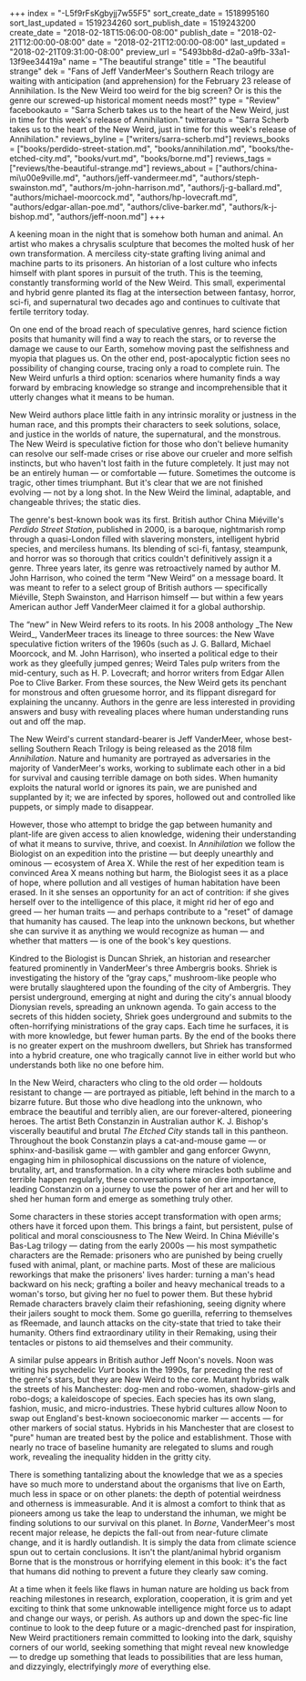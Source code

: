 +++
index = "-L5f9rFsKgbyjj7w55F5"
sort_create_date = 1518995160
sort_last_updated = 1519234260
sort_publish_date = 1519243200
create_date = "2018-02-18T15:06:00-08:00"
publish_date = "2018-02-21T12:00:00-08:00"
date = "2018-02-21T12:00:00-08:00"
last_updated = "2018-02-21T09:31:00-08:00"
preview_url = "5493bb8d-d2a0-a9fb-33a1-13f9ee34419a"
name = "The beautiful strange"
title = "The beautiful strange"
dek = "Fans of Jeff VanderMeer's Southern Reach trilogy are waiting with anticipation (and apprehension) for the February 23 release of Annihilation. Is the New Weird too weird for the big screen? Or is this the genre our screwed-up historical moment needs most?"
type = "Review"
facebookauto = "Sarra Scherb takes us to the heart of the New Weird, just in time for this week's release of Annihilation."
twitterauto = "Sarra Scherb takes us to the heart of the New Weird, just in time for this week's release of Annihilation."
reviews_byline = ["writers/sarra-scherb.md"]
reviews_books = ["books/perdido-street-station.md", "books/annihilation.md", "books/the-etched-city.md", "books/vurt.md", "books/borne.md"]
reviews_tags = ["reviews/the-beautiful-strange.md"]
reviews_about = ["authors/china-mi\u00e9ville.md", "authors/jeff-vandermeer.md", "authors/steph-swainston.md", "authors/m-john-harrison.md", "authors/j-g-ballard.md", "authors/michael-moorcock.md", "authors/hp-lovecraft.md", "authors/edgar-allan-poe.md", "authors/clive-barker.md", "authors/k-j-bishop.md", "authors/jeff-noon.md"]
+++

<p>A keening moan in the night that is somehow both human and animal. An artist who makes a chrysalis sculpture that becomes the molted husk of her own transformation. A merciless city-state grafting living animal and machine parts to its prisoners. An historian of a lost culture who infects himself with plant spores in pursuit of the truth. This is the teeming, constantly transforming world of the New Weird. This small, experimental and hybrid genre planted its flag at the intersection between fantasy, horror, sci-fi, and supernatural two decades ago and continues to cultivate that fertile territory today. </p>

<p>On one end of the broad reach of speculative genres, hard science fiction posits that humanity will find a way to reach the stars, or to reverse the damage we cause to our Earth, somehow moving past the selfishness and myopia that plagues us. On the other end, post-apocalyptic fiction sees no possibility of changing course, tracing only a road to complete ruin. The New Weird unfurls a third option: scenarios where humanity finds a way forward by embracing knowledge so strange and incomprehensible that it utterly changes what it means to be human. </p>

<p>New Weird authors place little faith in any intrinsic morality or justness in the human race, and this prompts their characters to seek solutions, solace, and justice in the worlds of nature, the supernatural, and the monstrous. The New Weird is speculative fiction for those who don't believe humanity can resolve our self-made crises or rise above our crueler and more selfish instincts, but who haven't lost faith in the future completely. It just may not be an entirely human — or comfortable — future. Sometimes the outcome is tragic, other times triumphant. But it's clear that we are not finished evolving — not by a long shot. In the New Weird the liminal, adaptable, and changeable thrives; the static dies. </p>

<p>The genre's best-known book was its first. British author China Miéville's <em>Perdido Street Station</em>, published in 2000, is a baroque, nightmarish romp through a quasi-London filled with slavering monsters, intelligent hybrid species, and merciless humans. Its blending of sci-fi, fantasy, steampunk, and horror was so thorough that critics couldn't definitively assign it a genre. Three years later, its genre was retroactively named by author M. John Harrison, who coined the term “New Weird” on a message board. It was meant to refer to a select group of British authors — specifically Miéville, Steph Swainston, and Harrison himself — but within a few years American author Jeff VanderMeer claimed it for a global authorship. </p>

<p>The “new” in New Weird refers to its roots. In his 2008 anthology _The New Weird_, VanderMeer traces its lineage to three sources: the New Wave speculative fiction writers of the 1960s (such as J. G. Ballard, Michael Moorcock, and M. John Harrison), who inserted a political edge to their work as they gleefully jumped genres; Weird Tales pulp writers from the mid-century, such as H. P. Lovecraft; and horror writers from Edgar Allen Poe to Clive Barker. From these sources, the New Weird gets its penchant for monstrous and often gruesome horror, and its flippant disregard for explaining the uncanny. Authors in the genre are less interested in providing answers and busy with revealing places where human understanding runs out and off the map. </p>

<p>The New Weird's current standard-bearer is Jeff VanderMeer, whose best-selling Southern Reach Trilogy is being released as the 2018 film <em>Annihilation</em>. Nature and humanity are portrayed as adversaries in the majority of VanderMeer's works, working to sublimate each other in a bid for survival and causing terrible damage on both sides. When humanity exploits the natural world or ignores its pain, we are punished and supplanted by it; we are infected by spores, hollowed out and controlled like puppets, or simply made to disappear. </p>

<p>However, those who attempt to bridge the gap between humanity and plant-life are given access to alien knowledge, widening their understanding of what it means to survive, thrive, and coexist. In <em>Annihilation</em> we follow the Biologist on an expedition into the pristine — but deeply unearthly and ominous — ecosystem of Area X. While the rest of her expedition team is convinced Area X means nothing but harm, the Biologist sees it as a place of hope, where pollution and all vestiges of human habitation have been erased. In it she senses an opportunity for an act of contrition: if she gives herself over to the intelligence of this place, it might rid her of ego and greed — her human traits — and perhaps contribute to a &quot;reset&quot; of damage that humanity has caused. The leap into the unknown beckons, but whether she can survive it as anything we would recognize as human — and whether that matters — is one of the book's key questions.</p>

<p>Kindred to the Biologist is Duncan Shriek, an historian and researcher featured prominently in VanderMeer's three Ambergris books. Shriek is investigating the history of the “gray caps,” mushroom-like people who were brutally slaughtered upon the founding of the city of Ambergris. They persist underground, emerging at night and during the city's annual bloody Dionysian revels, spreading an unknown agenda. To gain access to the secrets of this hidden society, Shriek goes underground and submits to the often-horrifying ministrations of the gray caps. Each time he surfaces, it is with more knowledge, but fewer human parts. By the end of the books there is no greater expert on the mushroom dwellers, but Shriek has transformed into a hybrid creature, one who tragically cannot live in either world but who understands both like no one before him.</p>

<p>In the New Weird, characters who cling to the old order — holdouts resistant to change — are portrayed as pitiable, left behind in the march to a bizarre future. But those who dive headlong into the unknown, who embrace the beautiful and terribly alien, are our forever-altered, pioneering heroes. The artist Beth Constanzin in Australian author K. J. Bishop's viscerally beautiful and brutal <em>The Etched City</em> stands tall in this pantheon. Throughout the book Constanzin plays a cat-and-mouse game — or sphinx-and-basilisk game — with gambler and gang enforcer Gwynn, engaging him in philosophical discussions on the nature of violence, brutality, art, and transformation. In a city where miracles both sublime and terrible happen regularly, these conversations take on dire importance, leading Constanzin on a journey to use the power of her art and her will to shed her human form and emerge as something truly other. </p>

<p>Some characters in these stories accept transformation with open arms; others have it forced upon them. This brings a faint, but persistent, pulse of political and moral consciousness to The New Weird. In China Miéville's Bas-Lag trilogy — dating from the early 2000s — his most sympathetic characters are the Remade: prisoners who are punished by being cruelly fused with animal, plant, or machine parts. Most of these are malicious reworkings that make the prisoners' lives harder: turning a man's head backward on his neck; grafting a boiler and heavy mechanical treads to a woman's torso, but giving her no fuel to power them. But these hybrid Remade characters bravely claim their refashioning, seeing dignity where their jailers sought to mock them. Some go guerilla, referring to themselves as fReemade, and launch attacks on the city-state that tried to take their humanity. Others find extraordinary utility in their Remaking, using their tentacles or pistons to aid themselves and their community.</p>

<p>A similar pulse appears in British author Jeff Noon's novels. Noon was writing his psychedelic <em>Vurt</em> books in the 1990s, far preceding the rest of the genre's stars, but they are New Weird to the core. Mutant hybrids walk the streets of his Manchester: dog-men and robo-women, shadow-girls and robo-dogs; a kaleidoscope of species. Each species has its own slang, fashion, music, and micro-industries. These hybrid cultures allow Noon to swap out England's best-known socioeconomic marker — accents — for other markers of social status. Hybrids in his Manchester that are closest to &quot;pure&quot; human are treated best by the police and establishment. Those with nearly no trace of baseline humanity are relegated to slums and rough work, revealing the inequality hidden in the gritty city.</p>

<p>There is something tantalizing about the knowledge that we as a species have so much more to understand about the organisms that live on Earth, much less in space or on other planets: the depth of potential weirdness and otherness is immeasurable. And it is almost a comfort to think that as pioneers among us take the leap to understand the inhuman, we might be finding solutions to our survival on this planet. In <em>Borne</em>, VanderMeer's most recent major release, he depicts the fall-out from near-future climate change, and it is hardly outlandish. It is simply the data from climate science spun out to certain conclusions. It isn't the plant/animal hybrid organism Borne that is the monstrous or horrifying element in this book: it's the fact that humans did nothing to prevent a future they clearly saw coming.</p>

<p>At a time when it feels like flaws in human nature are holding us back from reaching milestones in research, exploration, cooperation, it is grim and yet exciting to think that some unknowable intelligence might force us to adapt and change our ways, or perish. As authors up and down the spec-fic line continue to look to the deep future or a magic-drenched past for inspiration, New Weird practitioners remain committed to looking into the dark, squishy corners of our world, seeking something that might reveal new knowledge — to dredge up something that leads to possibilities that are less human, and dizzyingly, electrifyingly <em>more</em> of everything else.</p>
